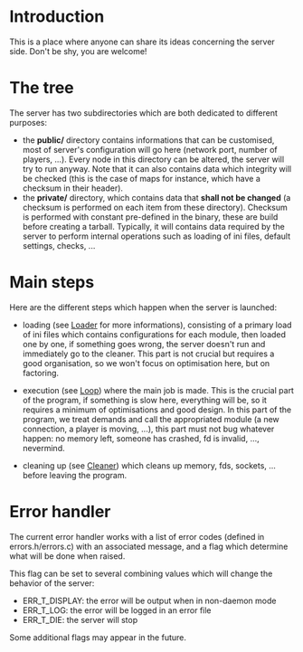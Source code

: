 # Introduction #

This is a place where anyone can share its ideas concerning the server side. Don't be shy, you are welcome!

# The tree #

The server has two subdirectories which are both dedicated to different purposes:
  * the **public/** directory contains informations that can be customised, most of server's configuration will go here (network port, number of players, ...). Every node in this directory can be altered, the server will try to run anyway. Note that it can also contains data which integrity will be checked (this is the case of maps for instance, which have a checksum in their header).
  * the **private/** directory, which contains data that **shall not be changed** (a checksum is performed on each item from these directory). Checksum is performed with constant pre-defined in the binary, these are build before creating a tarball. Typically, it will contains data required by the server to perform internal operations such as loading of ini files, default settings, checks, ...

# Main steps #

Here are the different steps which happen when the server is launched:

  * loading (see [Loader](Loader.md) for more informations), consisting of a primary load of ini files which contains configurations for each module, then loaded one by one, if something goes wrong, the server doesn't run and immediately go to the cleaner. This part is not crucial but requires a good organisation, so we won't focus on optimisation here, but on factoring.

  * execution (see [Loop](Loop.md)) where the main job is made. This is the crucial part of the program, if something is slow here, everything will be, so it requires a minimum of optimisations and good design. In this part of the program, we treat demands and call the appropriated module (a new connection, a player is moving, ...), this part must not bug whatever happen: no memory left, someone has crashed, fd is invalid, ..., nevermind.

  * cleaning up (see [Cleaner](Cleaner.md)) which cleans up memory, fds, sockets, ... before leaving the program.

# Error handler #

The current error handler works with a list of error codes (defined in errors.h/errors.c) with an associated message, and a flag which determine what will be done when raised.

This flag can be set to several combining values which will change the behavior of the server:

  * ERR\_T\_DISPLAY: the error will be output when in non-daemon mode
  * ERR\_T\_LOG: the error will be logged in an error file
  * ERR\_T\_DIE: the server will stop

Some additional flags may appear in the future.